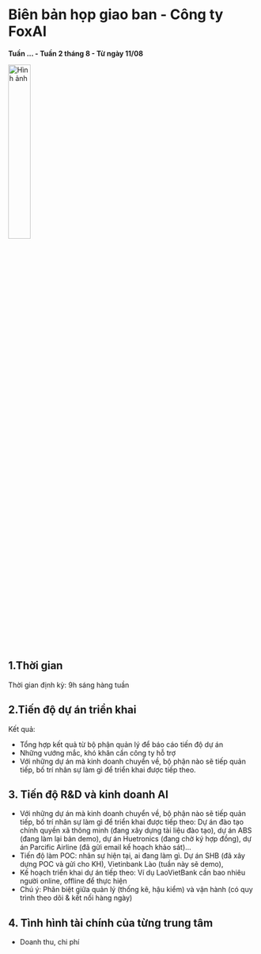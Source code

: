 # Biên bản họp giao ban - Công ty FoxAI
**Tuần ... - Tuần 2 tháng 8 - Từ ngày 11/08**

<img src="https://fox.ai.vn/wp-content/uploads/2024/07/Logo_Original-1.png" alt="Hình ảnh" width="30%" />

## 1.Thời gian
Thời gian định kỳ: 9h sáng hàng tuần

## 2.Tiến độ dự án triển khai
Kết quả:
- Tổng hợp kết quả từ bộ phận quản lý để báo cáo tiến độ dự án
- Những vướng mắc, khó khăn cần công ty hỗ trợ
- Với những dự án mà kinh doanh chuyển về, bộ phận nào sẽ tiếp quản tiếp, bố trí nhân sự làm gì để triển khai được tiếp theo.

## 3. Tiến độ R&D và kinh doanh AI
- Với những dự án mà kinh doanh chuyển về, bộ phận nào sẽ tiếp quản tiếp, bố trí nhân sự làm gì để triển khai được tiếp theo: Dự án đào tạo chính quyền xã thông minh (đang xây dựng tài liệu đào tạo), dự án ABS (đang làm lại bản demo), dự án Huetronics (đang chờ ký hợp đồng), dự án Parcific Airline (đã gửi email kế hoạch khảo sát)...
- Tiến độ làm POC: nhân sự hiện tại, ai đang làm gì. Dự án SHB (đã xây dựng POC và gửi cho KH), Vietinbank Lào (tuần này sẽ demo), 
- Kế hoạch triển khai dự án tiếp theo: Ví dụ LaoVietBank cần bao nhiêu người online, offline để thực hiện
- Chú ý: Phân biệt giữa quản lý (thống kê, hậu kiểm) và vận hành (có quy trình theo dõi & kết nối hàng ngày) 

## 4. Tình hình tài chính của từng trung tâm
- Doanh thu, chi phí





